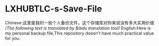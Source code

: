 # LXHUBTLC-s-Save-File

Chinese:这里是我的一些个人备份文件，这个存储库对你来说没有多大实用价值
/*The following text is translated by Baidu translation tool*/
English:Here is my personal backup file,This repository doesn't have much practical value for you.
